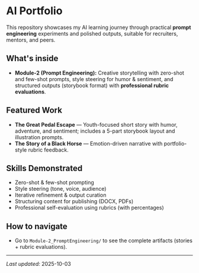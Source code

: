 # AI Portfolio

This repository showcases my AI learning journey through practical **prompt engineering** experiments and polished outputs, suitable for recruiters, mentors, and peers.

## What's inside
- **Module-2 (Prompt Engineering):** Creative storytelling with zero-shot and few-shot prompts, style steering for humor & sentiment, and structured outputs (storybook format) with **professional rubric evaluations**.

## Featured Work
- **The Great Pedal Escape** — Youth-focused short story with humor, adventure, and sentiment; includes a 5-part storybook layout and illustration prompts.
- **The Story of a Black Horse** — Emotion-driven narrative with portfolio-style rubric feedback.

## Skills Demonstrated
- Zero-shot & few-shot prompting
- Style steering (tone, voice, audience)
- Iterative refinement & output curation
- Structuring content for publishing (DOCX, PDFs)
- Professional self-evaluation using rubrics (with percentages)

## How to navigate
- Go to `Module-2_PromptEngineering/` to see the complete artifacts (stories + rubric evaluations).

---
*Last updated:* 2025-10-03

